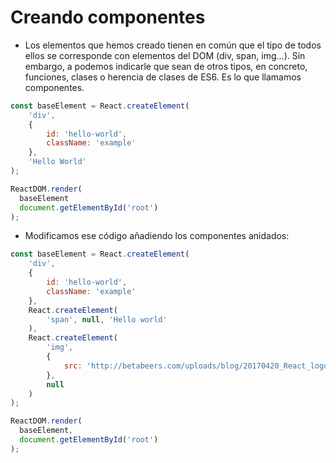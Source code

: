 # Creando componentes

* Los elementos que hemos creado tienen en común que el tipo de todos ellos se corresponde con elementos del DOM (div, span, img...). Sin embargo, a podemos indicarle que sean de otros tipos, en concreto, funciones, clases o herencia de clases de ES6. Es lo que llamamos componentes.

```javascript
const baseElement = React.createElement(
    'div',
    {
        id: 'hello-world',
        className: 'example'
    },
    'Hello World'
);

ReactDOM.render(
  baseElement
  document.getElementById('root')
);
```

* Modificamos ese código añadiendo los componentes anidados:

```javascript
const baseElement = React.createElement(
    'div',
    {
        id: 'hello-world',
        className: 'example'
    },
    React.createElement(
        'span', null, 'Hello world'
    ),
    React.createElement(
        'img',
        {
            src: 'http://betabeers.com/uploads/blog/20170420_React_logo_wordmark.png'
        },
        null
    )
);

ReactDOM.render(
  baseElement,
  document.getElementById('root')
);
```

